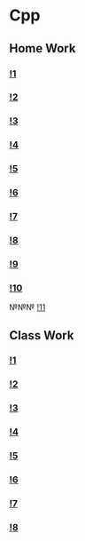 # Cpp

## Home Work
### [!1](HomeWork)
### [!2](!2HomeWork)
### [!3](!3HomeWork)
### [!4](!4HomeWork)
### [!5](!5HomeWork)
### [!6](!6HomeWork)
### [!7](!7HomeWork)
### [!8](!8HomeWork)
### [!9](!9HomeWork)
### [!10](!10HomeWork)
№№№ [!11](Rock-paper-scissors)



## Class Work
### [!1](!1ClassWork)
### [!2](!2ClassWork)
### [!3](!3ClassWork)
### [!4](!4ClassWork)
### [!5](!5ClassWork)
### [!6](!6ClassWork)
### [!7](!7ClassWork)
### [!8](!8ClassWork)



